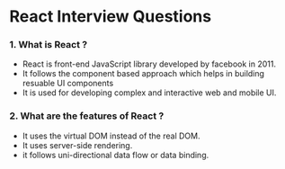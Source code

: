 # React Interview Questions

### 1. What is React ?

* React is front-end JavaScript library developed by facebook in 2011.
* It follows the component based approach which helps in building resuable UI components
* It is used for developing complex and interactive web and mobile UI.

### 2. What are the features of React ?

* It uses the virtual DOM instead of the real DOM.
* It uses server-side rendering.
* it follows uni-directional data flow or data binding.



